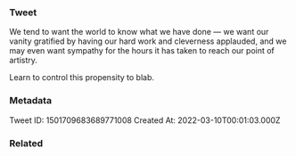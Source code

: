 ### Tweet
We tend to want the world to know what we have done — we want our vanity gratified by having our hard work and cleverness applauded, and we may even want sympathy for the hours it has taken to reach our point of artistry.

Learn to control this propensity to blab.

### Metadata
Tweet ID: 1501709683689771008
Created At: 2022-03-10T00:01:03.000Z

### Related

